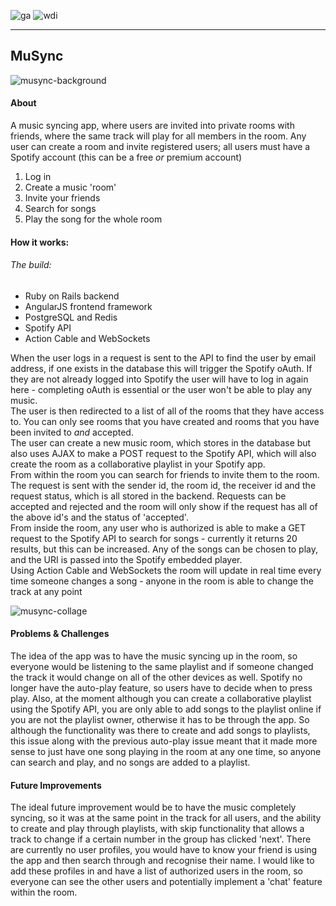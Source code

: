 ![ga](https://cloud.githubusercontent.com/assets/20629455/23824362/2c9817c2-066d-11e7-8988-7b1eefc6d628.jpg)
![wdi](https://cloud.githubusercontent.com/assets/20629455/23824363/2ddeaa7e-066d-11e7-8630-f7c890c9f1c1.png)

___

## MuSync

![musync-background](https://cloud.githubusercontent.com/assets/23199168/23894467/22282208-089a-11e7-926f-82db2e709fb7.png)

#### About

A music syncing app, where users are invited into private rooms with friends, where the same track will play for all members in the room. Any user can create a room and invite registered users; all users must have a Spotify account (this can be a free _or_ premium account)

1. Log in
2. Create a music 'room'
3. Invite your friends
4. Search for songs
5. Play the song for the whole room


#### How it works:

###### The build:
* Ruby on Rails backend
* AngularJS frontend framework
* PostgreSQL and Redis
* Spotify API
* Action Cable and WebSockets


When the user logs in a request is sent to the API to find the user by email address, if one exists in the database this will trigger the Spotify oAuth. If they are not already logged into Spotify the user will have to log in again here - completing oAuth is essential or the user won't be able to play any music.
<br>
The user is then redirected to a list of all of the rooms that they have access to. You can only see rooms that you have created and rooms that you have been invited to _and_ accepted. 
<br>
The user can create a new music room, which stores in the database but also uses AJAX to make a POST request to the Spotify API, which will also create the room as a collaborative playlist in your Spotify app.
<br>
From within the room you can search for friends to invite them to the room. The request is sent with the sender id, the room id, the receiver id and the request status, which is all stored in the backend. Requests can be accepted and rejected and the room will only show if the request has all of the above id's and the status of 'accepted'.
<br>
From inside the room, any user who is authorized is able to make a GET request to the Spotify API to search for songs - currently it returns 20 results, but this can be increased. Any of the songs can be chosen to play, and the URI is passed into the Spotify embedded player.
<br>Using Action Cable and WebSockets the room will update in real time every time someone changes a song - anyone in the room is able to change the track at any point

![musync-collage](https://cloud.githubusercontent.com/assets/23199168/23895069/65caf042-089c-11e7-8ac7-f384fa85828a.png)


#### Problems & Challenges

The idea of the app was to have the music syncing up in the room, so everyone would be listening to the same playlist and if someone changed the track it would change on all of the other devices as well. Spotify no longer have the auto-play feature, so users have to decide when to press play. Also, at the moment although you can create a collaborative playlist using the Spotify API, you are only able to add songs to the playlist online if you are not the playlist owner, otherwise it has to be through the app. So although the functionality was there to create and add songs to playlists, this issue along with the previous auto-play issue meant that it made more sense to just have one song playing in the room at any one time, so anyone can search and play, and no songs are added to a playlist.


#### Future Improvements

The ideal future improvement would be to have the music completely syncing, so it was at the same point in the track for all users, and the ability to create and play through playlists, with skip functionality that allows a track to change if a certain number in the group has clicked 'next'.
There are currently no user profiles, you would have to know your friend is using the app and then search through and recognise their name. I would like to add these profiles in and have a list of authorized users in the room, so everyone can see the other users and potentially implement a 'chat' feature within the room.
